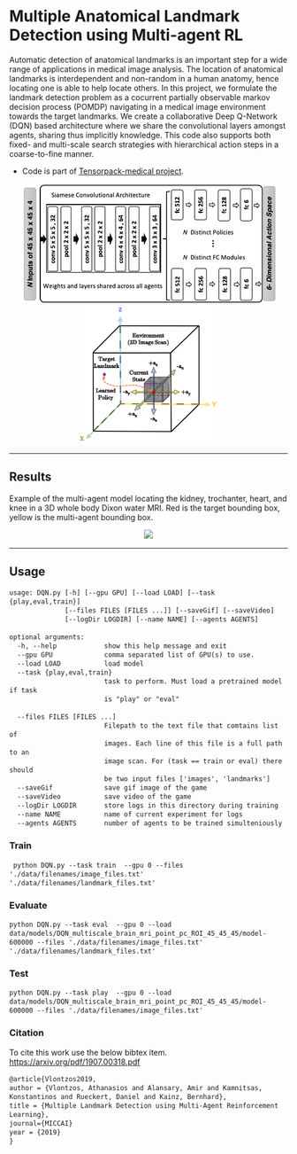 # Multiple Anatomical Landmark Detection using Multi-agent RL

Automatic detection of anatomical landmarks is an important step for a wide range of applications in medical image analysis. The location of anatomical landmarks is interdependent and non-random in a human anatomy, hence locating one is able to help locate others. In this project, we formulate the landmark detection problem as a cocurrent partially observable markov decision process (POMDP) navigating in a medical image environment towards the target landmarks. We create a collaborative Deep Q-Network (DQN) based architecture where we share the convolutional layers amongst agents, sharing thus implicitly knowledge. This code also supports both fixed- and multi-scale search strategies with hierarchical action steps in a coarse-to-fine manner.

* Code is part of [Tensorpack-medical project](https://github.com/amiralansary/tensorpack-medical). 

<p align="center">
<img style="float: center;" src="images/Colab_dqn_BW.png" width="465">
<img style="float: center;" src="images/actions.png" width="250">
</p>



---
## Results
Example of the multi-agent model locating the kidney, trochanter, heart, and knee in a 3D whole body Dixon water MRI. Red is the target bounding box, yellow is the multi-agent bounding box.


<p align="center">
<img src="./images/normal6_W.gif">
</p>


---



## Usage
```
usage: DQN.py [-h] [--gpu GPU] [--load LOAD] [--task {play,eval,train}]
              [--files FILES [FILES ...]] [--saveGif] [--saveVideo]
              [--logDir LOGDIR] [--name NAME] [--agents AGENTS]

optional arguments:
  -h, --help            show this help message and exit
  --gpu GPU             comma separated list of GPU(s) to use.
  --load LOAD           load model
  --task {play,eval,train}
                        task to perform. Must load a pretrained model if task
                        is "play" or "eval"
 
  --files FILES [FILES ...]
                        Filepath to the text file that comtains list of
                        images. Each line of this file is a full path to an
                        image scan. For (task == train or eval) there should
                        be two input files ['images', 'landmarks']
  --saveGif             save gif image of the game
  --saveVideo           save video of the game
  --logDir LOGDIR       store logs in this directory during training
  --name NAME           name of current experiment for logs
  --agents AGENTS       number of agents to be trained simulteniously 
```

### Train
```
 python DQN.py --task train  --gpu 0 --files './data/filenames/image_files.txt' './data/filenames/landmark_files.txt'
```

### Evaluate
```
python DQN.py --task eval  --gpu 0 --load data/models/DQN_multiscale_brain_mri_point_pc_ROI_45_45_45/model-600000 --files './data/filenames/image_files.txt' './data/filenames/landmark_files.txt'
```

### Test
```
python DQN.py --task play  --gpu 0 --load data/models/DQN_multiscale_brain_mri_point_pc_ROI_45_45_45/model-600000 --files './data/filenames/image_files.txt'
```

### Citation 
To cite this work use the below bibtex item.
https://arxiv.org/pdf/1907.00318.pdf
```
@article{Vlontzos2019,
author = {Vlontzos, Athanasios and Alansary, Amir and Kamnitsas, Konstantinos and Rueckert, Daniel and Kainz, Bernhard},
title = {Multiple Landmark Detection using Multi-Agent Reinforcement Learning},
journal={MICCAI}
year = {2019}
}
```
